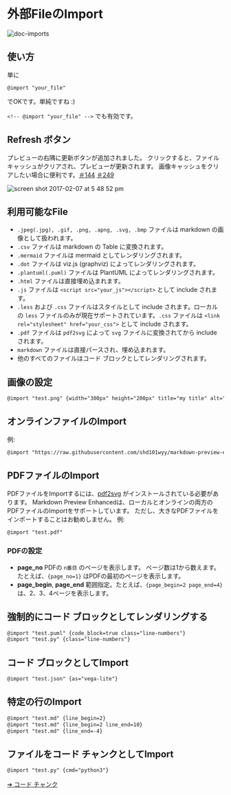 # 外部FileのImport

![doc-imports](https://cloud.githubusercontent.com/assets/1908863/22716507/f352a4b6-ed5b-11e6-9bac-88837f111de0.gif)

## 使い方

単に

`@import "your_file"`

でOKです。単純ですね :)

`<!-- @import "your_file" -->` でも有効です。

## Refresh ボタン

プレビューの右隅に更新ボタンが追加されました。
クリックすると、ファイルキャッシュがクリアされ、プレビューが更新されます。
画像キャッシュをクリアしたい場合に便利です。[＃144](https://github.com/shd101wyy/markdown-preview-enhanced/issues/144) [＃249](https://github.com/shd101wyy/markdown-preview-enhanced/issues/249)

![screen shot 2017-02-07 at 5 48 52 pm](https://cloud.githubusercontent.com/assets/1908863/22716917/c7088ae0-ed5d-11e6-8db9-e1ab035a3a2b.png)

## 利用可能なFile

- `.jpeg(.jpg), .gif, .png, .apng, .svg, .bmp` ファイルは markdown の画像として扱われます。
- `.csv` ファイルは markdown の Table に変換されます。
- `.mermaid` ファイルは mermaid としてレンダリングされます。
- `.dot` ファイルは viz.js (graphviz) によってレンダリングされます。
- `.plantuml(.puml)` ファイルは PlantUML によってレンダリングされます。
- `.html` ファイルは直接埋め込まれます。
- `.js` ファイルは `<script src="your_js"></script>` として include されます。
- `.less` および `.css` ファイルはスタイルとして include されます。ローカルの `less` ファイルのみが現在サポートされています。`.css` ファイルは `<link rel="stylesheet" href="your_css">` として include されます。
- `.pdf` ファイルは `pdf2svg` によって `svg` ファイルに変換されてから include されます。
- `markdown` ファイルは直接パースされ、埋め込まれます。
- 他のすべてのファイルはコード ブロックとしてレンダリングされます。

## 画像の設定

```markdown
@import "test.png" {width="300px" height="200px" title="my title" alt="my alt"}
```

## オンラインファイルのImport

例:

```markdown
@import "https://raw.githubusercontent.com/shd101wyy/markdown-preview-enhanced/master/LICENSE.md"
```

## PDFファイルのImport

PDFファイルをImportするには、[pdf2svg](extra.md) がインストールされている必要があります。
Markdown Preview Enhancedは、ローカルとオンラインの両方のPDFファイルのImportをサポートしています。
ただし、大きなPDFファイルをインポートすることはお勧めしません。
例:

```markdown
@import "test.pdf"
```

### PDFの設定

- **page_no**
  PDFの `n番目` のページを表示します。 ページ数は1から数えます。たとえば、`{page_no=1}` はPDFの最初のページを表示します。
- **page_begin**, **page_end**
  範囲指定。たとえば、`{page_begin=2 page_end=4}`は、2、3、4ページを表示します。

## 強制的にコード ブロックとしてレンダリングする

```markdown
@import "test.puml" {code_block=true class="line-numbers"}
@import "test.py" {class="line-numbers"}
```

## コード ブロックとしてImport

```markdown
@import "test.json" {as="vega-lite"}
```

## 特定の行のImport

```markdown
@import "test.md" {line_begin=2}
@import "test.md" {line_begin=2 line_end=10}
@import "test.md" {line_end=-4}
```

## ファイルをコード チャンクとしてImport

```markdown
@import "test.py" {cmd="python3"}
```

[➔ コード チャンク](ja-jp/code-chunk.md)
